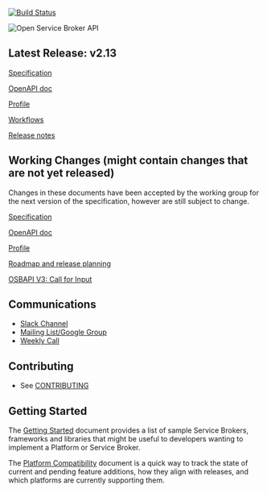 [![Build Status](https://travis-ci.org/openservicebrokerapi/servicebroker.svg?branch=master)](https://travis-ci.org/openservicebrokerapi/servicebroker "Travis")

![Open Service Broker API](https://github.com/openservicebrokerapi/servicebroker/blob/master/logo.png?raw=true)

## Latest Release: v2.13
[Specification](https://github.com/openservicebrokerapi/servicebroker/blob/v2.13/spec.md)

[OpenAPI doc](http://petstore.swagger.io/?url=https://raw.githubusercontent.com/openservicebrokerapi/servicebroker/v2.13/openapi.yaml)

[Profile](https://github.com/openservicebrokerapi/servicebroker/blob/v2.13/profile.md)

[Workflows](diagram.md)

[Release notes](https://github.com/openservicebrokerapi/servicebroker/blob/v2.13/release-notes.md)

## Working Changes (might contain changes that are not yet released)
Changes in these documents have been accepted by the working group for the next
version of the specification, however are still subject to change.

[Specification](https://github.com/openservicebrokerapi/servicebroker/blob/master/spec.md)

[OpenAPI doc](http://petstore.swagger.io/?url=https://raw.githubusercontent.com/openservicebrokerapi/servicebroker/master/openapi.yaml)

[Profile](https://github.com/openservicebrokerapi/servicebroker/blob/master/profile.md)

[Roadmap and release planning](https://github.com/openservicebrokerapi/servicebroker/projects/1)

[OSBAPI V3: Call for Input](https://docs.google.com/document/d/1zayT_7IECl-8DOtlp0kdfzIfSZMG7Y_N-SRPggs8eHg/edit)

## Communications

- [Slack Channel](http://slack.openservicebrokerapi.org)
- [Mailing List/Google Group](https://groups.google.com/forum/#!forum/open-service-broker-api)
- [Weekly Call](https://github.com/openservicebrokerapi/servicebroker/wiki/Weekly-Call)

## Contributing

- See [CONTRIBUTING](CONTRIBUTING.md)

## Getting Started

The [Getting Started](gettingStarted.md) document provides a list of sample
Service Brokers, frameworks and libraries that might be useful to developers
wanting to implement a Platform or Service Broker.

The [Platform Compatibility](compatibility.md) document is a quick way to track
the state of current and pending feature additions, how they align with
releases, and which platforms are currently supporting them.

